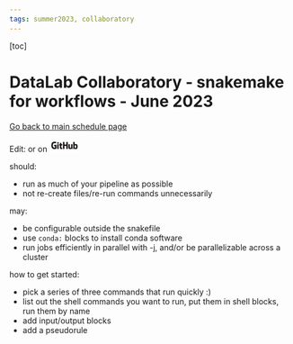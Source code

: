 ```yaml
---
tags: summer2023, collaboratory
---
```


[toc]

# DataLab Collaboratory - snakemake for workflows - June 2023

[Go back to main schedule page](https://hackmd.io/KhkZGZhyRt6pu4lbEHi6ow?view)

Edit: 
or on [![github](https://raw.githubusercontent.com/ngs-docs/2023-june-datalab-collaboratory/main/images/GitHub_Logo.png)](https://github.com/ngs-docs/2023-june-datalab-collaboratory/blob/main/resources/organizing-projects.md)

should:
* run as much of your pipeline as possible
* not re-create files/re-run commands unnecessarily

may:
* be configurable outside the snakefile
* use `conda:` blocks to install conda software
* run jobs efficiently in parallel with -j, and/or be parallelizable across a cluster

how to get started:
* pick a series of three commands that run quickly :)
* list out the shell commands you want to run, put them in shell blocks, run them by name
* add input/output blocks
* add a pseudorule
